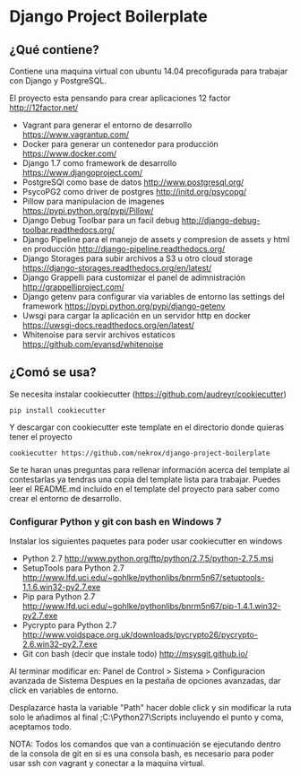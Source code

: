 # Django Project Boilerplate

## ¿Qué contiene?

Contiene una maquina virtual con ubuntu 14.04 precofigurada para trabajar con Django y PostgreSQL.

El proyecto esta pensando para crear aplicaciones 12 factor http://12factor.net/

- Vagrant para generar el entorno de desarrollo https://www.vagrantup.com/
- Docker para generar un contenedor para producción https://www.docker.com/
- Django 1.7 como framework de desarrollo https://www.djangoproject.com/
- PostgreSQl como base de datos http://www.postgresql.org/
- PsycoPG2 como driver de postgres http://initd.org/psycopg/
- Pillow para manipulacion de imagenes https://pypi.python.org/pypi/Pillow/
- Django Debug Toolbar para un facil debug http://django-debug-toolbar.readthedocs.org/
- Django Pipeline para el manejo de assets y compresion de assets y html en producción http://django-pipeline.readthedocs.org/
- Django Storages para subir archivos a S3 u otro cloud storage https://django-storages.readthedocs.org/en/latest/
- Django Grappelli para customizar el panel de adimnistración http://grappelliproject.com/
- Django getenv para configurar via variables de entorno las settings del framework https://pypi.python.org/pypi/django-getenv
- Uwsgi para cargar la aplicación en un servidor http en docker https://uwsgi-docs.readthedocs.org/en/latest/
- Whitenoise para servir archivos estaticos https://github.com/evansd/whitenoise

## ¿Comó se usa?

Se necesita instalar cookiecutter (https://github.com/audreyr/cookiecutter)

    pip install cookiecutter

Y descargar con cookiecutter este template en el directorio donde quieras tener el proyecto


    cookiecutter https://github.com/nekrox/django-project-boilerplate

Se te haran unas preguntas para rellenar información acerca del template al contestarlas ya tendras una copia del template
lista para trabajar. Puedes leer el README.md incluido en el template del proyecto para saber como crear el entorno de desarrollo.

### Configurar Python y git con bash en Windows 7 ###

Instalar los siguientes paquetes para poder usar cookiecutter en windows

- Python 2.7 http://www.python.org/ftp/python/2.7.5/python-2.7.5.msi
- SetupTools para Python 2.7 http://www.lfd.uci.edu/~gohlke/pythonlibs/bnrm5n67/setuptools-1.1.6.win32-py2.7.exe
- Pip para Python 2.7 http://www.lfd.uci.edu/~gohlke/pythonlibs/bnrm5n67/pip-1.4.1.win32-py2.7.exe
- Pycrypto para Python 2.7 http://www.voidspace.org.uk/downloads/pycrypto26/pycrypto-2.6.win32-py2.7.exe
- Git con bash (decir que instale todo) http://msysgit.github.io/

Al terminar modificar en: Panel de Control > Sistema > Configuracion avanzada de Sistema
Despues en la pestaña de opciones avanzadas, dar click en variables de entorno.

Desplazarce hasta la variable "Path" hacer doble click y sin modificar la ruta solo le añadimos al final ;C:\Python27\Scripts
incluyendo el punto y coma, aceptamos todo.

NOTA: Todos los comandos que van a continuación se ejecutando dentro de la consola de git en si es una consola bash,
es necesario para poder usar ssh con vagrant y conectar a la maquina virtual.

